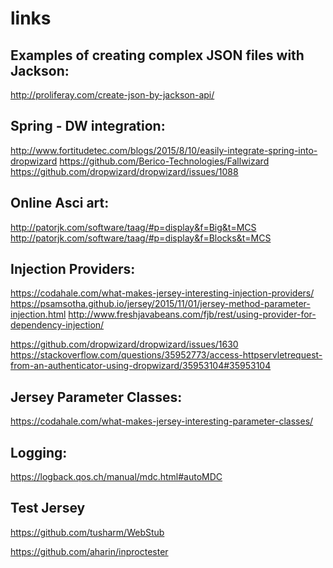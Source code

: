 # links

Examples of creating complex JSON files with Jackson:
---
http://proliferay.com/create-json-by-jackson-api/

Spring - DW integration:
---
http://www.fortitudetec.com/blogs/2015/8/10/easily-integrate-spring-into-dropwizard
https://github.com/Berico-Technologies/Fallwizard
https://github.com/dropwizard/dropwizard/issues/1088 

Online Asci art: 
---
http://patorjk.com/software/taag/#p=display&f=Big&t=MCS
http://patorjk.com/software/taag/#p=display&f=Blocks&t=MCS

Injection Providers:
---
https://codahale.com/what-makes-jersey-interesting-injection-providers/
https://psamsotha.github.io/jersey/2015/11/01/jersey-method-parameter-injection.html
http://www.freshjavabeans.com/fjb/rest/using-provider-for-dependency-injection/

https://github.com/dropwizard/dropwizard/issues/1630
https://stackoverflow.com/questions/35952773/access-httpservletrequest-from-an-authenticator-using-dropwizard/35953104#35953104

Jersey Parameter Classes:
---
https://codahale.com/what-makes-jersey-interesting-parameter-classes/

Logging:
---
https://logback.qos.ch/manual/mdc.html#autoMDC

Test Jersey
---
https://github.com/tusharm/WebStub

https://github.com/aharin/inproctester






